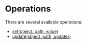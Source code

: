 # Operations

There are several available operations:

* [set(object, path, value)](set/README.md)
* [update(object, path, updater)](update/README.md)

